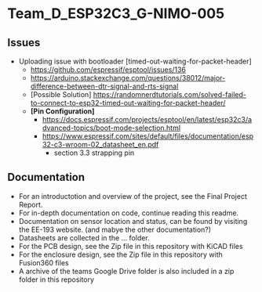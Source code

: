 # Team_D_ESP32C3_G-NIMO-005

## Issues
- Uploading issue with bootloader [timed-out-waiting-for-packet-header]
	- https://github.com/espressif/esptool/issues/136
	- https://arduino.stackexchange.com/questions/38012/major-difference-between-dtr-signal-and-rts-signal
	- [Possible Solution] https://randomnerdtutorials.com/solved-failed-to-connect-to-esp32-timed-out-waiting-for-packet-header/
	- **[Pin Configuration]**
		- https://docs.espressif.com/projects/esptool/en/latest/esp32c3/advanced-topics/boot-mode-selection.html
		- https://www.espressif.com/sites/default/files/documentation/esp32-c3-wroom-02_datasheet_en.pdf
			- section 3.3 strapping pin

## Documentation
- For an introductotion and overview of the project, see the Final Project Report.
- For in-depth documentation on code, continue reading this readme.
- Documentation on sensor location and status, can be found by visiting the EE-193 website. (and mabye the other documentation?)
- Datasheets are collected in the ... folder. 
- For the PCB design, see the Zip file in this repository with KiCAD files
- For the enclosure design, see the Zip file in this repository with Fusion360 files
- A archive of the teams Google Drive folder is also included in a zip folder in this repository
